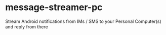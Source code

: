 message-streamer-pc
===================

Stream Android notifications from IMs / SMS to your Personal Computer(s) and reply from there
